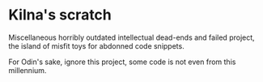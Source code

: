 # Kilna's scratch

Miscellaneous horribly outdated intellectual dead-ends and failed project,
the island of misfit toys for abdonned code snippets.

For Odin's sake, ignore this project, some code is not even from this millennium.

